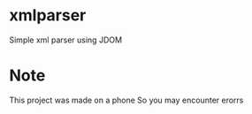 # xmlparser
Simple xml parser using JDOM

# Note
This project was made on a phone
So you may encounter erorrs
